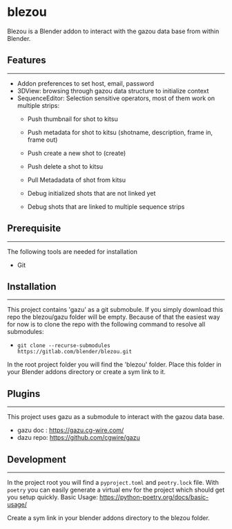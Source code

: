# blezou
Blezou is a Blender addon to interact with the gazou data base from within Blender.

## Features
---------
- Addon preferences to set host, email, password
- 3DView: browsing through gazou data structure to initialize context
- SequenceEditor: Selection sensitive operators, most of them work on multiple strips:
    - Push thumbnail for shot to kitsu
    - Push metadata for shot to kitsu (shotname, description, frame in, frame out)
    - Push create a new shot to (create)
    - Push delete a shot to kitsu

    - Pull Metadadata of shot from kitsu

    - Debug initialized shots that are not linked yet
    - Debug shots that are linked to multiple sequence strips
## Prerequisite
------------
The following tools are needed for installation
- Git

## Installation
---------
This project contains 'gazu' as a git submobule. If you simply download this repo the blezou/gazu folder will be empty.
Because of that the easiest way for now is to clone the repo with the following command to resolve all submodules:

-  ```git clone --recurse-submodules https://gitlab.com/blender/blezou.git```

In the root project folder you will find the 'blezou' folder. Place this folder in your Blender addons directory or create a sym link to it.

## Plugins
----------
This project uses gazu as a submodule to interact with the gazou data base.
- gazu doc : https://gazu.cg-wire.com/
- dazu repo: https://github.com/cgwire/gazu

## Development
--------
In the project root you will find a `pyproject.toml` and `peotry.lock` file.
With `poetry` you can easily generate a virtual env for the project which should get you setup quickly.
Basic Usage: https://python-poetry.org/docs/basic-usage/

Create a sym link in your blender addons directory to the blezou folder.
